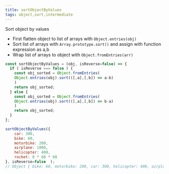 ```yaml
---
title: sortObjectByValues
tags: object,sort,intermediate
---
```


Sort object by values

- First flatten object to list of arrays with `Object.entries(obj)`
- Sort list of arrays with `Array.prototype.sort()` and assign with function expression as a,b
- Wrap list of arrays to object with `Object.fromEntries(arr)`

```js
const sortObjectByValues = (obj, isReverse=false) => {
  if ( isReverse === false ) {
    const obj_sorted = Object.fromEntries(
    Object.entries(obj).sort(([,a],[,b]) => a-b) 
    )
    return obj_sorted;
  } else {
    const obj_sorted = Object.fromEntries(
    Object.entries(obj).sort(([,a],[,b]) => b-a) 
    )
    return obj_sorted;
  }
};
```

```js
sortObjectByValues({
    car: 300, 
    bike: 60, 
    motorbike: 200, 
    airplane: 1000,
    helicopter: 400, 
    rocket: 8 * 60 * 60
}, isReverse=false  ); 
// Object { bike: 60, motorbike: 200, car: 300, helicopter: 400, airplane: 1000, rocket: 28800 }
```
